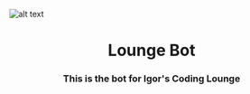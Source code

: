 ![alt text](https://external-content.duckduckgo.com/iu/?u=https%3A%2F%2Ftheultralinx.com%2F.image%2Ft_share%2FMTI5ODI1NzA5NDc1NTA2ODE5%2Fvintage-3d-gif-2gif.gif&f=1&nofb=1)

<p>
  <h1 align="center">Lounge Bot</h1>
  <h3 align="center">This is the bot for Igor's Coding Lounge</h3>
</p>
